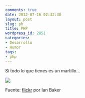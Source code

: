 ```yaml
---
comments: true
date: 2012-07-16 02:32:38
layout: post
slug: ph
title: PHP
wordpress_id: 2851
categories:
- Desarrollo
- Humor
tags:
- php
---
```


Si todo lo que tienes es un martillo...

[![](http://www.lnds.net/blog/wp-content/uploads/2012/07/martillo.jpg)](http://www.lnds.net/blog/wp-content/uploads/2012/07/martillo.jpg)

Fuente: [flickr](http://www.flickr.com/photos/raindrift/7095238893/in/set-72157629492908038/) por Ian Baker
